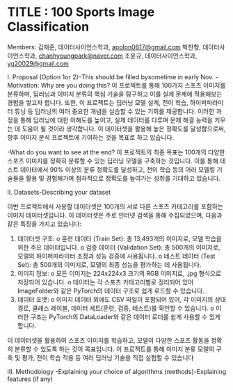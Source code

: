 # TITLE : 100 Sports Image Classification


Members:
  김재준, 데이터사이언스학과, apolon0617@gmail.com
  박찬형, 데이터사이언스학과, chanhyoungpark@naver.com
  조윤규, 데이터사이언스학과, yg20029@gmail.com


I.	Proposal (Option 1or 2)–This should be filled bysometime in early Nov.
-Motivation: Why are you doing this?
이 프로젝트를 통해 100가지 스포츠 이미지를 분류하며, 딥러닝과 이미지 분류의 핵심 기술을 탐구하고 이를 실제 문제에 적용해보는 경험을 쌓고자 합니다. 또한, 이 프로젝트는 딥러닝 모델 설계, 전이 학습, 하이퍼파라미터 튜닝 등 딥러닝의 여러 중요한 개념을 실습할 수 있는 기회를 제공합니다.
이러한 과정을 통해 딥러닝에 대한 이해도를 높이고, 실제 데이터를 다루며 문제 해결 능력을 키우는 데 도움이 될 것이라 생각합니다. 이 데이터셋을 활용해 높은 정확도를 달성함으로써, 향후 이미지 분석 프로젝트에 기여하는 것을 목표로 하고 있습니다.

-What do you want to see at the end?
이 프로젝트의 최종 목표는 100개의 다양한 스포츠 이미지를 정확히 분류할 수 있는 딥러닝 모델을 구축하는 것입니다. 이를 통해 테스트 데이터에서 90% 이상의 분류 정확도를 달성하고, 전이 학습 등의 어러 모델링 기술들을 활용 및 경험해가며 점차적으로 정확도를 높여가는 성취를 기대하고 있습니다. 

II.	Datasets-Describing your dataset 

이번 프로젝트에서 사용할 데이터셋은 100개의 서로 다른 스포츠 카테고리를 포함하는 이미지 데이터셋입니다. 이 데이터셋은 주로 인터넷 검색을 통해 수집되었으며, 다음과 같은 특징을 가지고 있습니다:
1.	데이터셋 구조:
o	훈련 데이터 (Train Set): 총 13,493개의 이미지로, 모델 학습을 위한 주요 데이터입니다.
o	검증 데이터 (Validation Set): 총 500개의 이미지로, 모델의 하이퍼파라미터 조정과 성능 검증에 사용됩니다.
o	테스트 데이터 (Test Set): 총 500개의 이미지로, 모델의 최종 성능을 평가하는 데 사용됩니다.
2.	이미지 정보:
o	모든 이미지는 224x224x3 크기의 RGB 이미지로, .jpg 형식으로 저장되어 있습니다.
o	데이터는 각 스포츠 카테고리별로 정리되어 있어 ImageFolder와 같은 PyTorch의 데이터 구조로 쉽게 로드할 수 있습니다.
3.	데이터 포맷:
o	이미지 데이터 외에도 CSV 파일이 포함되어 있어, 각 이미지의 상대 경로, 클래스 레이블, 데이터 세트(훈련, 검증, 테스트)를 확인할 수 있습니다.
o	이러한 구조는 PyTorch의 DataLoader와 같은 데이터 로더를 쉽게 사용할 수 있게 합니다.

이 데이터셋을 활용하여 스포츠 이미지를 학습하고, 모델이 다양한 스포츠 활동을 정확히 분류할 수 있도록 하는 것이 목표입니다. 이 프로젝트를 통해 이미지 분류 모델의 구축 및 평가, 전이 학습 적용 등 여러 딥러닝 기술을 직접 실험할 수 있습니다


III.	Methodology -Explaining your choice of algorithms (methods)-Explaining features (if any)

